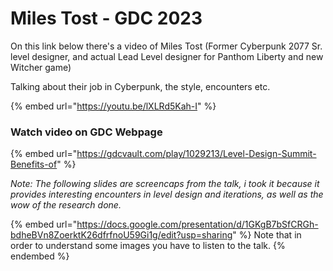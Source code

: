 # Miles Tost - GDC 2023

On this link below there's a video of Miles Tost (Former Cyberpunk 2077 Sr. level designer, and actual Lead Level designer for Panthom Liberty and new Witcher game)

Talking about their job in Cyberpunk, the style, encounters etc.

{% embed url="https://youtu.be/lXLRd5Kah-I" %}

### Watch video on GDC Webpage

{% embed url="https://gdcvault.com/play/1029213/Level-Design-Summit-Benefits-of" %}

_Note: The following slides are screencaps from the talk, i took it because it provides interesting encounters in level design and iterations, as well as the wow of the research done._

{% embed url="https://docs.google.com/presentation/d/1GKgB7bSfCRGh-bdheBVn8ZoerktK26dfrfnoU59Gi1g/edit?usp=sharing" %}
Note that in order to understand some images you have to listen to the talk.
{% endembed %}

